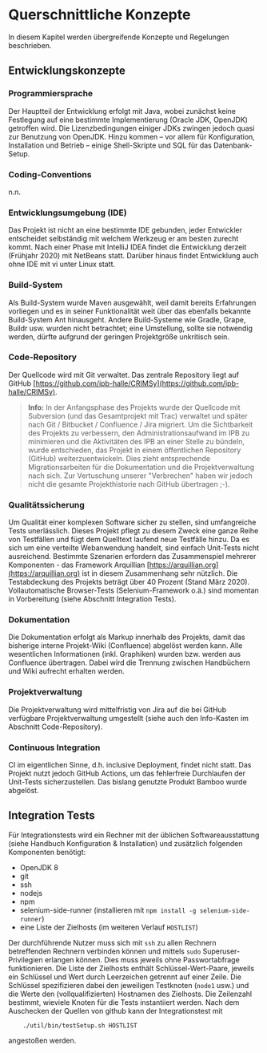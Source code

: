 # Querschnittliche Konzepte
In diesem Kapitel werden übergreifende Konzepte und Regelungen beschrieben.

## Entwicklungskonzepte

### Programmiersprache 
Der Hauptteil der Entwicklung erfolgt mit Java, wobei zunächst keine Festlegung auf eine bestimmte Implementierung (Oracle JDK, OpenJDK) getroffen wird. Die Lizenzbedingungen einiger JDKs zwingen jedoch quasi zur Benutzung von OpenJDK. Hinzu kommen – vor allem für Konfiguration, Installation und Betrieb – einige Shell-Skripte und SQL für das Datenbank-Setup.

### Coding-Conventions
n.n.

### Entwicklungsumgebung (IDE)
Das Projekt ist nicht an eine bestimmte IDE gebunden, jeder Entwickler entscheidet selbständig mit welchem Werkzeug er am besten zurecht kommt. Nach einer Phase mit IntelliJ IDEA findet die Entwicklung derzeit (Frühjahr 2020) mit NetBeans statt. Darüber hinaus findet Entwicklung auch ohne IDE mit vi unter Linux statt.

### Build-System
Als Build-System wurde Maven ausgewählt, weil damit bereits Erfahrungen vorliegen und es in seiner Funktionalität weit über das ebenfalls bekannte Build-System Ant hinausgeht. Andere Build-Systeme wie Gradle, Grape, Buildr usw. wurden nicht betrachtet; eine Umstellung, sollte sie notwendig werden, dürfte aufgrund der geringen Projektgröße unkritisch sein.

### Code-Repository
Der Quellcode wird mit Git verwaltet. Das zentrale Repository liegt auf GitHub [https://github.com/ipb-halle/CRIMSy](https://github.com/ipb-halle/CRIMSy). 

> **Info:** In der Anfangsphase des Projekts wurde der Quellcode mit Subversion (und das Gesamtprojekt mit Trac) verwaltet und später nach Git / Bitbucket / Confluence / Jira migriert. Um die Sichtbarkeit des Projekts zu verbessern,  den Administrationsaufwand im IPB zu minimieren und die Aktivitäten des IPB an einer Stelle zu bündeln, wurde entschieden, das Projekt in einem öffentlichen Repository (GitHub) weiterzuentwickeln. Dies zieht entsprechende Migrationsarbeiten für die Dokumentation und die Projektverwaltung nach sich. Zur Vertuschung unserer "Verbrechen" haben wir jedoch nicht die gesamte Projekthistorie nach GitHub übertragen ;-).

### Qualitätssicherung
Um Qualität einer komplexen Software sicher zu stellen, sind umfangreiche Tests unerlässlich. Dieses Projekt pflegt zu diesem Zweck eine ganze Reihe von Testfällen und fügt dem Quelltext laufend neue Testfälle hinzu. Da es sich um eine verteilte Webanwendung handelt, sind einfach Unit-Tests nicht ausreichend. Bestimmte Szenarien erfordern das Zusammenspiel mehrerer Komponenten - das Framework Arquillian [https://arquillian.org](https://arquillian.org) ist in diesem Zusammenhang sehr nützlich. Die Testabdeckung des Projekts beträgt über 40 Prozent (Stand März 2020). Vollautomatische Browser-Tests (Selenium-Framework o.ä.) sind momentan in Vorbereitung (siehe Abschnitt Integration Tests). 

### Dokumentation
Die Dokumentation erfolgt als Markup innerhalb des Projekts, damit das bisherige interne Projekt-Wiki (Confluence) abgelöst werden kann. Alle wesentlichen Informationen (inkl. Graphiken) wurden bzw. werden aus Confluence übertragen. Dabei wird die Trennung zwischen Handbüchern und Wiki aufrecht erhalten werden.

### Projektverwaltung
Die Projektverwaltung wird mittelfristig von Jira auf die bei GitHub verfügbare Projektverwaltung umgestellt (siehe auch den Info-Kasten im Abschnitt Code-Repository).

### Continuous Integration
CI im eigentlichen Sinne, d.h. inclusive Deployment, findet nicht statt. Das Projekt nutzt jedoch GitHub Actions, um das fehlerfreie Durchlaufen der Unit-Tests sicherzustellen. Das bislang genutzte Produkt Bamboo wurde abgelöst.

## Integration Tests
Für Integrationstests wird ein Rechner mit der üblichen Softwareausstattung (siehe Handbuch Konfiguration & Installation) und zusätzlich folgenden Komponenten benötigt:

- OpenJDK 8
- git
- ssh
- nodejs
- npm
- selenium-side-runner (installieren mit `npm install -g selenium-side-runner`)
- eine Liste der Zielhosts (im weiteren Verlauf `HOSTLIST`)

Der durchführende Nutzer muss sich mit `ssh` zu allen Rechnern betreffenden Rechnern verbinden können und mittels `sudo` Superuser-Privilegien erlangen können. Dies muss jeweils ohne Passwortabfrage funktionieren. Die Liste der Zielhosts enthält Schlüssel-Wert-Paare, jeweils ein Schlüssel und Wert durch Leerzeichen getrennt auf einer Zeile. Die Schlüssel spezifizieren dabei den jeweiligen Testknoten (`node1` usw.) und die Werte den (vollqualifizierten) Hostnamen des Zielhosts. Die Zeilenzahl bestimmt, wieviele Knoten für die Tests instantiiert werden. Nach dem Auschecken der Quellen von github kann der Integrationstest mit

        ./util/bin/testSetup.sh HOSTLIST 

angestoßen werden. 
